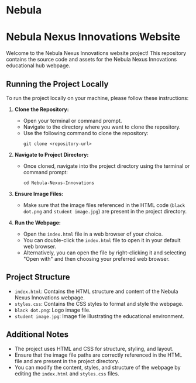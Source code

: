 # Nebula

# Nebula Nexus Innovations Website

Welcome to the Nebula Nexus Innovations website project! This repository contains the source code and assets for the Nebula Nexus Innovations educational hub webpage.

## Running the Project Locally

To run the project locally on your machine, please follow these instructions:

1. **Clone the Repository:**
   - Open your terminal or command prompt.
   - Navigate to the directory where you want to clone the repository.
   - Use the following command to clone the repository:
     ```
     git clone <repository-url>
     ```
   
2. **Navigate to Project Directory:**
   - Once cloned, navigate into the project directory using the terminal or command prompt:
     ```
     cd Nebula-Nexus-Innovations
     ```

3. **Ensure Image Files:**
   - Make sure that the image files referenced in the HTML code (`black dot.png` and `student image.jpg`) are present in the project directory.

4. **Run the Webpage:**
   - Open the `index.html` file in a web browser of your choice.
   - You can double-click the `index.html` file to open it in your default web browser.
   - Alternatively, you can open the file by right-clicking it and selecting "Open with" and then choosing your preferred web browser.

## Project Structure
- `index.html`: Contains the HTML structure and content of the Nebula Nexus Innovations webpage.
- `styles.css`: Contains the CSS styles to format and style the webpage.
- `black dot.png`: Logo image file.
- `student image.jpg`: Image file illustrating the educational environment.


## Additional Notes
- The project uses HTML and CSS for structure, styling, and layout.
- Ensure that the image file paths are correctly referenced in the HTML file and are present in the project directory.
- You can modify the content, styles, and structure of the webpage by editing the `index.html` and `styles.css` files.

